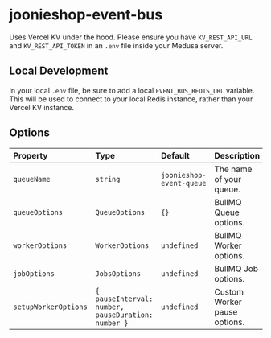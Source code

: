 # joonieshop-event-bus

Uses Vercel KV under the hood. Please ensure you have `KV_REST_API_URL` and `KV_REST_API_TOKEN` in an `.env` file inside your Medusa server.

## Local Development

In your local `.env` file, be sure to add a local `EVENT_BUS_REDIS_URL` variable. This will be used to connect to your local Redis instance, rather than your Vercel KV instance.

## Options

| Property | Type | Default | Description |
| :----- | :--- | :------ | :---------- |
| `queueName` | `string` | `joonieshop-event-queue` | The name of your queue. |
| `queueOptions` | `QueueOptions` | `{}` | BullMQ Queue options. |
| `workerOptions` | `WorkerOptions` | `undefined` | BullMQ Worker options. |
| `jobOptions` | `JobsOptions` | `undefined` | BullMQ Job options. |
| `setupWorkerOptions` | `{ pauseInterval: number, pauseDuration: number }` | `undefined` | Custom Worker pause options. |

